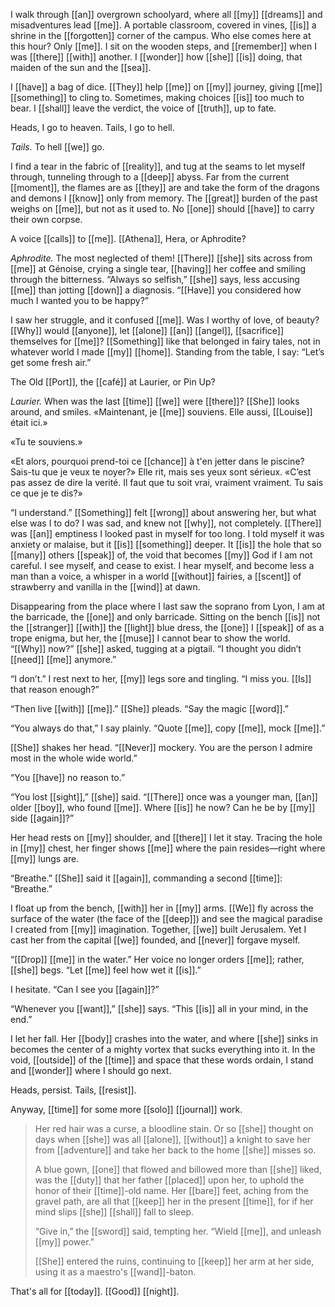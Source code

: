 I walk through [[an]] overgrown schoolyard, where all [[my]] [[dreams]] and misadventures lead [[me]]. A portable classroom, covered in vines, [[is]] a shrine in the [[forgotten]] corner of the campus. Who else comes here at this hour? Only [[me]]. I sit on the wooden steps, and [[remember]] when I was [[there]] [[with]] another. I [[wonder]] how [[she]] [[is]] doing, that maiden of the sun and the [[sea]].

I [[have]] a bag of dice. [[They]] help [[me]] on [[my]] journey, giving [[me]] [[something]] to cling to. Sometimes, making choices [[is]] too much to bear. I [[shall]] leave the verdict, the voice of [[truth]], up to fate.

Heads, I go to heaven. Tails, I go to hell.

*Tails.* To hell [[we]] go.

I find a tear in the fabric of [[reality]], and tug at the seams to let myself through, tunneling through to a [[deep]] abyss. Far from the current [[moment]], the flames are as [[they]] are and take the form of the dragons and demons I [[know]] only from memory. The [[great]] burden of the past weighs on [[me]], but not as it used to. No [[one]] should [[have]] to carry their own corpse.

A voice [[calls]] to [[me]]. [[Athena]], Hera, or Aphrodite?

*Aphrodite.* The most neglected of them! [[There]] [[she]] sits across from [[me]] at Génoise, crying a single tear, [[having]] her coffee and smiling through the bitterness. “Always so selfish,” [[she]] says, less accusing [[me]] than jotting [[down]] a diagnosis. “[[Have]] you considered how much I wanted you to be happy?”

I saw her struggle, and it confused [[me]]. Was I worthy of love, of beauty? [[Why]] would [[anyone]], let [[alone]] [[an]] [[angel]], [[sacrifice]] themselves for [[me]]? [[Something]] like that belonged in fairy tales, not in whatever world I made [[my]] [[home]]. Standing from the table, I say: “Let’s get some fresh air.”

The Old [[Port]], the [[café]] at Laurier, or Pin Up?

*Laurier.* When was the last [[time]] [[we]] were [[there]]? [[She]] looks around, and smiles. «Maintenant, je [[me]] souviens. Elle aussi, [[Louise]] était ici.»

«Tu te souviens.»

«Et alors, pourquoi prend-toi ce [[chance]] à t'en jetter dans le piscine? Sais-tu que je veux te noyer?» Elle rit, mais ses yeux sont sérieux. «C’est pas assez de dire la verité. Il faut que tu soit vrai, vraiment vraiment. Tu sais ce que je te dis?»

“I understand.” [[Something]] felt [[wrong]] about answering her, but what else was I to do? I was sad, and knew not [[why]], not completely. [[There]] was [[an]] emptiness I looked past in myself for too long. I told myself it was anxiety or malaise, but it [[is]] [[something]] deeper. It [[is]] the hole that so [[many]] others [[speak]] of, the void that becomes [[my]] God if I am not careful. I see myself, and cease to exist. I hear myself, and become less a man than a voice, a whisper in a world [[without]] fairies, a [[scent]] of strawberry and vanilla in the [[wind]] at dawn.

Disappearing from the place where I last saw the soprano from Lyon, I am at the barricade, the [[one]] and only barricade. Sitting on the bench [[is]] not the [[stranger]] [[with]] the [[light]] blue dress, the [[one]] I [[speak]] of as a trope enigma, but her, the [[muse]] I cannot bear to show the world. “[[Why]] now?” [[she]] asked, tugging at a pigtail. “I thought you didn’t [[need]] [[me]] anymore.”

“I don’t.” I rest next to her, [[my]] legs sore and tingling. “I miss you. [[Is]] that reason enough?”

“Then live [[with]] [[me]].” [[She]] pleads. “Say the magic [[word]].”

“You always do that,” I say plainly. “Quote [[me]], copy [[me]], mock [[me]].”

[[She]] shakes her head. “[[Never]] mockery. You are the person I admire most in the whole wide world.”

“You [[have]] no reason to.”

“You lost [[sight]],” [[she]] said. “[[There]] once was a younger man, [[an]] older [[boy]], who found [[me]]. Where [[is]] he now? Can he be by [[my]] side [[again]]?”

Her head rests on [[my]] shoulder, and [[there]] I let it stay. Tracing the hole in [[my]] chest, her finger shows [[me]] where the pain resides—right where [[my]] lungs are.

“Breathe.” [[She]] said it [[again]], commanding a second [[time]]: “Breathe.”

I float up from the bench, [[with]] her in [[my]] arms. [[We]] fly across the surface of the water (the face of the [[deep]]) and see the magical paradise I created from [[my]] imagination. Together, [[we]] built Jerusalem. Yet I cast her from the capital [[we]] founded, and [[never]] forgave myself.

“[[Drop]] [[me]] in the water.” Her voice no longer orders [[me]]; rather, [[she]] begs. “Let [[me]] feel how wet it [[is]].”

I hesitate. “Can I see you [[again]]?”

“Whenever you [[want]],” [[she]] says. “This [[is]] all in your mind, in the end.”

I let her fall. Her [[body]] crashes into the water, and where [[she]] sinks in becomes the center of a mighty vortex that sucks everything into it. In the void, [[outside]] of the [[time]] and space that these words ordain, I stand and [[wonder]] where I should go next.

Heads, persist. Tails, [[resist]].



Anyway, [[time]] for some more [[solo]] [[journal]] work.

>Her red hair was a curse, a bloodline stain. Or so [[she]] thought on days when [[she]] was all [[alone]], [[without]] a knight to save her from [[adventure]] and take her back to the home [[she]] misses so.
>
>A blue gown, [[one]] that flowed and billowed more than [[she]] liked, was the [[duty]] that her father [[placed]] upon her, to uphold the honor of their [[time]]-old name. Her [[bare]] feet, aching from the gravel path, are all that [[keep]] her in the present [[time]], for if her mind slips [[she]] [[shall]] fall to sleep.
>
>“Give in,” the [[sword]] said, tempting her. “Wield [[me]], and unleash [[my]] power.”
>
>[[She]] entered the ruins, continuing to [[keep]] her arm at her side, using it as a maestro's [[wand]]-baton.

That's all for [[today]]. [[Good]] [[night]].